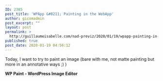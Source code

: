 ```yaml
---
ID: 2385
post_title: 'WPApp &#8211; Painting in the WebApp'
author: gicomadmin
post_excerpt: ""
layout: post
permalink: >
  http://guillaumeisabelle.com/nad-previz/2020/01/19/wpapp-painting-in-the-webapp/
published: true
post_date: 2020-01-19 04:56:12
---
```

<!-- wp:paragraph -->

Today, I want to try to paint an image (bare with me, not matte painting but more in an annotative ways ;) )

<!-- /wp:paragraph -->

<!-- wp:more -->

<!--more-->

<!-- /wp:more -->

<!-- wp:paragraph -->

**WP Paint - WordPress Image Editor**

<!-- /wp:paragraph -->

<!-- wp:paragraph -->



<!-- /wp:paragraph -->